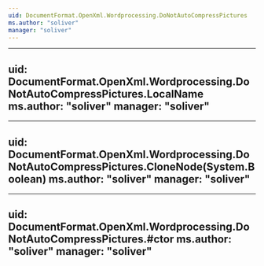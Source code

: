 ```yaml
---
uid: DocumentFormat.OpenXml.Wordprocessing.DoNotAutoCompressPictures
ms.author: "soliver"
manager: "soliver"
---
```


---
uid: DocumentFormat.OpenXml.Wordprocessing.DoNotAutoCompressPictures.LocalName
ms.author: "soliver"
manager: "soliver"
---

---
uid: DocumentFormat.OpenXml.Wordprocessing.DoNotAutoCompressPictures.CloneNode(System.Boolean)
ms.author: "soliver"
manager: "soliver"
---

---
uid: DocumentFormat.OpenXml.Wordprocessing.DoNotAutoCompressPictures.#ctor
ms.author: "soliver"
manager: "soliver"
---

